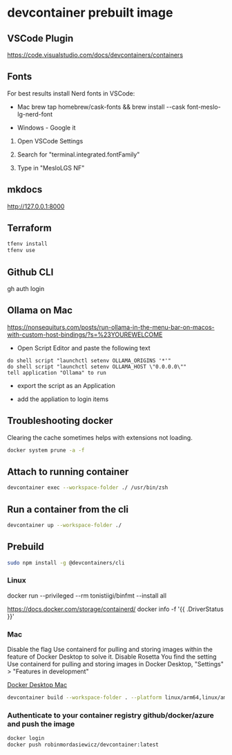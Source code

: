 # devcontainer prebuilt image

## VSCode Plugin

https://code.visualstudio.com/docs/devcontainers/containers

## Fonts

For best results install Nerd fonts in VSCode:

* Mac brew tap homebrew/cask-fonts && brew install --cask font-meslo-lg-nerd-font

* Windows - Google it

1. Open VSCode Settings

2. Search for "terminal.integrated.fontFamily"

3. Type in "MesloLGS NF"

## mkdocs

http://127.0.0.1:8000

## Terraform

```bash
tfenv install
tfenv use
```

## Github CLI

gh auth login

## Ollama on Mac

https://nonsequiturs.com/posts/run-ollama-in-the-menu-bar-on-macos-with-custom-host-bindings/?s=%23YOUREWELCOME

* Open Script Editor and paste the following text

```
do shell script "launchctl setenv OLLAMA_ORIGINS '*'"
do shell script "launchctl setenv OLLAMA_HOST \"0.0.0.0\""
tell application "Ollama" to run
```

* export the script as an Application

* add the appliation to login items

## Troubleshooting docker

Clearing the cache sometimes helps with extensions not loading.

```bash
docker system prune -a -f
```

## Attach to running container

```bash
devcontainer exec --workspace-folder ./ /usr/bin/zsh
```
## Run a container from the cli

```bash
devcontainer up --workspace-folder ./
```

## Prebuild

```bash
sudo npm install -g @devcontainers/cli
```

### Linux

docker run --privileged --rm tonistiigi/binfmt --install all

https://docs.docker.com/storage/containerd/
docker info -f '{{ .DriverStatus }}'

### Mac

Disable the flag Use containerd for pulling and storing images within the feature of Docker Desktop to solve it.
Disable Rosetta
You find the setting Use containerd for pulling and storing images in Docker Desktop, "Settings" > "Features in development"

[Docker Desktop Mac](./docs/images/docker-desktop-settings.png)

```bash
devcontainer build --workspace-folder . --platform linux/arm64,linux/amd64 --image-name docker.io/robinmordasiewicz/devcontainer:latest --output type=docker --no-cache true
```

### Authenticate to your container registry github/docker/azure and push the image

```bash
docker login
docker push robinmordasiewicz/devcontainer:latest
```

